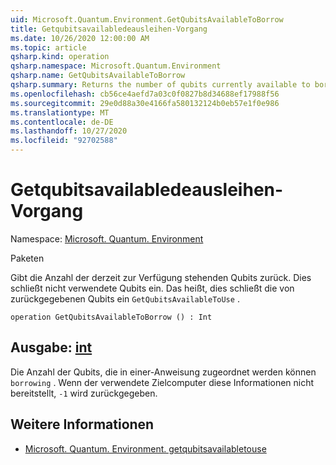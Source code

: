 ```yaml
---
uid: Microsoft.Quantum.Environment.GetQubitsAvailableToBorrow
title: Getqubitsavailabledeausleihen-Vorgang
ms.date: 10/26/2020 12:00:00 AM
ms.topic: article
qsharp.kind: operation
qsharp.namespace: Microsoft.Quantum.Environment
qsharp.name: GetQubitsAvailableToBorrow
qsharp.summary: Returns the number of qubits currently available to borrow. This includes unused qubits; that is, this includes the qubits returned by `GetQubitsAvailableToUse`.
ms.openlocfilehash: cb56ce4aefd7a03c0f0827b8d34688ef17988f56
ms.sourcegitcommit: 29e0d88a30e4166fa580132124b0eb57e1f0e986
ms.translationtype: MT
ms.contentlocale: de-DE
ms.lasthandoff: 10/27/2020
ms.locfileid: "92702588"
---
```

# <a name="getqubitsavailabletoborrow-operation"></a>Getqubitsavailabledeausleihen-Vorgang

Namespace: [Microsoft. Quantum. Environment](xref:Microsoft.Quantum.Environment)

Paketen [](https://nuget.org/packages/)


Gibt die Anzahl der derzeit zur Verfügung stehenden Qubits zurück.
Dies schließt nicht verwendete Qubits ein. Das heißt, dies schließt die von zurückgegebenen Qubits ein `GetQubitsAvailableToUse` .

```qsharp
operation GetQubitsAvailableToBorrow () : Int
```


## <a name="output--int"></a>Ausgabe: [int](xref:microsoft.quantum.lang-ref.int)

Die Anzahl der Qubits, die in einer-Anweisung zugeordnet werden können `borrowing` .
Wenn der verwendete Zielcomputer diese Informationen nicht bereitstellt, `-1` wird zurückgegeben.

## <a name="see-also"></a>Weitere Informationen

- [Microsoft. Quantum. Environment. getqubitsavailabletouse](xref:Microsoft.Quantum.Environment.GetQubitsAvailableToUse)